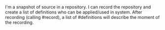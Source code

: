 I'm a snapshot of source in a repository. 
I can record the repository and create a list of definitions who can be applied/used in system.
After recording (calling #record), a list of #definitions will describe the moment of the recording. 
